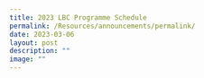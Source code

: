 ```yaml
---
title: 2023 LBC Programme Schedule
permalink: /Resources/announcements/permalink/
date: 2023-03-06
layout: post
description: ""
image: ""
---
```

